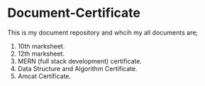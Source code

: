 # Document-Certificate

This is my  document repository and whcih my all documents are;
1. 10th marksheet.
2. 12th marksheet.
3. MERN (full stack development) certificate.
4. Data Structure and Algorithm Certificate.
5. Amcat Certificate.
   
